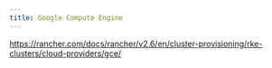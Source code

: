 ```yaml
---
title: Google Compute Engine
---
```


https://rancher.com/docs/rancher/v2.6/en/cluster-provisioning/rke-clusters/cloud-providers/gce/